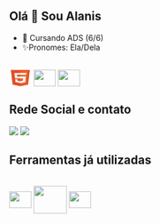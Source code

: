 
##  Olá 👋 Sou Alanis 
- 📖 Cursando ADS (6/6)
- ✨Pronomes: Ela/Dela
<div style="display: inline_block"><br>
  <img align="center"  height="30" width="40" src="https://raw.githubusercontent.com/devicons/devicon/master/icons/html5/html5-original.svg">
  <img align="center"  height="30" width="40" src="https://cdn.jsdelivr.net/gh/devicons/devicon@latest/icons/c/c-original.svg" />
  <img align="center"  height="30" width="40" src="https://cdn.jsdelivr.net/gh/devicons/devicon@latest/icons/java/java-original.svg" />
 
          
</div>
  
  ## Rede Social e contato
<div> 
  
  <a href="https://instagram.com/soares.alanis" target="_blank"><img src="https://img.shields.io/badge/-Instagram-%23E4405F?style=for-the-badge&logo=instagram&logoColor=white" target="_blank"></a>
  <a href = "mailto:soaresnany11@gmail.com"><img src="https://img.shields.io/badge/-Gmail-%23333?style=for-the-badge&logo=gmail&logoColor=white" target="_blank"></a>

</div>

 ## Ferramentas já utilizadas
 <div style="display: inline_block"><br>
  <img align="center"  height="30" width="40" src="https://cdn.jsdelivr.net/gh/devicons/devicon@latest/icons/mysql/mysql-original.svg" />
  <img align="center"  height="50" width="60"  src="https://cdn.jsdelivr.net/gh/devicons/devicon@latest/icons/androidstudio/androidstudio-original-wordmark.svg" />
  <img align="center"  height="30" width="40"  src="https://cdn.jsdelivr.net/gh/devicons/devicon@latest/icons/visualstudio/visualstudio-original.svg" />
</div>

  </div>
          


<!---
Soaresnany/Soaresnany is a ✨ special ✨ repository because its `README.md` (this file) appears on your GitHub profile.
You can click the Preview link to take a look at your changes.
--->

